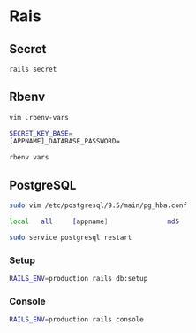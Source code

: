 # Rais

## Secret

```sh
rails secret
```

## Rbenv

```sh
vim .rbenv-vars

SECRET_KEY_BASE=
[APPNAME]_DATABASE_PASSWORD=

rbenv vars
```

## PostgreSQL

```sh
sudo vim /etc/postgresql/9.5/main/pg_hba.conf

local	all		[appname]				md5

sudo service postgresql restart
```

### Setup

```sh
RAILS_ENV=production rails db:setup
```

### Console

```sh
RAILS_ENV=production rails console
```
